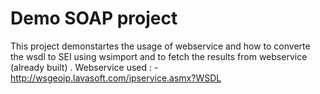 # Demo SOAP project 
This project demonstartes the usage of webservice and how to converte the wsdl to SEI using wsimport and to fetch the results from webservice (already built) . 
Webservice used : - http://wsgeoip.lavasoft.com/ipservice.asmx?WSDL

